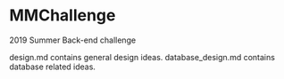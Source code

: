 # MMChallenge
2019 Summer Back-end challenge

design.md contains general design ideas.
database_design.md contains database related ideas.

